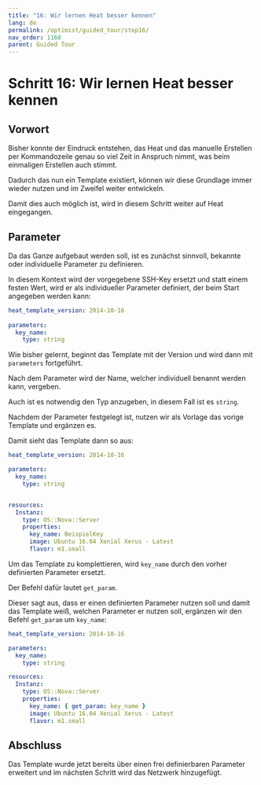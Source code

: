 ```yaml
---
title: "16: Wir lernen Heat besser kennen"
lang: de
permalink: /optimist/guided_tour/step16/
nav_order: 1160
parent: Guided Tour
---
```


Schritt 16: Wir lernen Heat besser kennen
=========================================

Vorwort
-------

Bisher konnte der Eindruck entstehen, das Heat und das manuelle
Erstellen per Kommandozeile genau so viel Zeit in Anspruch nimmt, was
beim einmaligen Erstellen auch stimmt.

Dadurch das nun ein Template existiert, können wir diese Grundlage immer
wieder nutzen und im Zweifel weiter entwickeln.

Damit dies auch möglich ist, wird in diesem Schritt weiter auf Heat
eingegangen.

Parameter
---------

Da das Ganze aufgebaut werden soll, ist es zunächst sinnvoll, bekannte
oder individuelle Parameter zu definieren. 

In diesem Kontext wird der vorgegebene SSH-Key ersetzt und statt einem
festen Wert, wird er als individueller Parameter definiert, der beim
Start angegeben werden kann:

```yaml
heat_template_version: 2014-10-16
 
parameters:
  key_name:
    type: string
```

Wie bisher gelernt, beginnt das Template mit der Version und wird dann
mit `parameters` fortgeführt.

Nach dem Parameter wird der Name, welcher individuell benannt werden
kann, vergeben.

Auch ist es notwendig den Typ anzugeben, in diesem Fall ist es `string`.

Nachdem der Parameter festgelegt ist, nutzen wir als Vorlage das vorige
Template und ergänzen es. 

Damit sieht das Template dann so aus: 

```yaml
heat_template_version: 2014-10-16

parameters:
  key_name:
    type: string


resources:
  Instanz:
    type: OS::Nova::Server
    properties:
      key_name: BeispielKey
      image: Ubuntu 16.04 Xenial Xerus - Latest
      flavor: m1.small
```

Um das Template zu komplettieren, wird `key_name` durch den vorher
definierten Parameter ersetzt.

Der Befehl dafür lautet `get_param`.

Dieser sagt aus, dass er einen definierten Parameter nutzen soll und
damit das Template weiß, welchen Parameter er nutzen soll, ergänzen wir
den Befehl `get_param` um `key_name`:

```yaml
heat_template_version: 2014-10-16

parameters:
  key_name:
    type: string

resources:
  Instanz:
    type: OS::Nova::Server
    properties:
      key_name: { get_param: key_name }
      image: Ubuntu 16.04 Xenial Xerus - Latest
      flavor: m1.small
```

Abschluss
---------

Das Template wurde jetzt bereits über einen frei definierbaren Parameter
erweitert und im nächsten Schritt wird das Netzwerk hinzugefügt.
